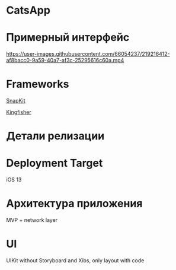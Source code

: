 # CatsApp

# Примерный интерфейс

https://user-images.githubusercontent.com/66054237/219216412-af8bacc0-9a59-40a7-af3c-25295616c60a.mp4

# Frameworks
[SnapKit](https://github.com/SnapKit/SnapKit)

[Kingfisher](https://github.com/onevcat/Kingfisher)

# Детали релизации

# Deployment Target

iOS 13

# Архитектура приложения

MVP + network layer

# UI

UIKit without Storyboard and Xibs, only layout with code
